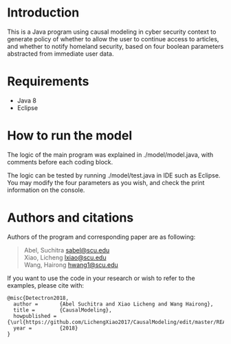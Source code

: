 # Introduction

This is a Java program using causal modeling in cyber security context to generate policy of whether to allow the user to continue access to articles, and whether to notify homeland security, based on four boolean parameters abstracted from immediate user data.

# Requirements

- Java 8  
- Eclipse

# How to run the model

The logic of the main program was explained in ./model/model.java, with comments before each coding block.  
  
The logic can be tested by running ./model/test.java in IDE such as Eclipse. You may modify the four parameters as you wish, and check the print information on the console.  

# Authors and citations
Authors of the program and corresponding paper are as following:  

> Abel, Suchitra  sabel@scu.edu  
> Xiao, Licheng   lxiao@scu.edu  
> Wang, Hairong   hwang1@scu.edu  

If you want to use the code in your research or wish to refer to the examples, please cite with:
```
@misc{Detectron2018,
  author =       {Abel Suchitra and Xiao Licheng and Wang Hairong},
  title =        {CausalModeling},
  howpublished = {\url{https://github.com/LichengXiao2017/CausalModeling/edit/master/README.md}},
  year =         {2018}
}
```
